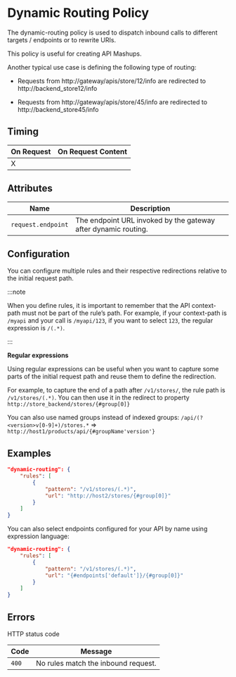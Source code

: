 # Dynamic Routing Policy

<head>
  <meta name="guidename" content="API Management"/>
  <meta name="context" content="GUID-0155a7d5-fc4e-4a90-9a72-895f77700a7f"/>
</head>

The dynamic-routing policy is used to dispatch inbound calls to different targets / endpoints or to rewrite URIs.

This policy is useful for creating API Mashups.

Another typical use case is defining the following type of routing:

- Requests from http://gateway/apis/store/12/info are redirected to http://backend_store12/info

- Requests from http://gateway/apis/store/45/info are redirected to http://backend_store45/info

## Timing
| On Request | On Request Content |
|---|---|
| X  |   |


## Attributes

| Name | Description |
|---|---|
| `request.endpoint` | The endpoint URL invoked by the gateway after dynamic routing.  |

## Configuration

You can configure multiple rules and their respective redirections relative to the initial request path.

  :::note

  When you define rules, it is important to remember that the API context-path must not be part of the rule’s path. For example, if your context-path is `/myapi` and your call is `/myapi/123`, if you want to select `123`, the regular expression is `/(.*)`.

  :::

**Regular expressions**

Using regular expressions can be useful when you want to capture some parts of the initial request path and reuse them to define the redirection.

For example, to capture the end of a path after `/v1/stores/`, the rule path is `/v1/stores/(.*)`. You can then use it in the redirect to property `http://store_backend/stores/{#group[0]}`

You can also use named groups instead of indexed groups: `/api/(?<version>v[0-9]+)/stores.*` ⇒ `http://host1/products/api/{#groupName'version'}`

## Examples

``` json
"dynamic-routing": {
    "rules": [
        {
            "pattern": "/v1/stores/(.*)",
            "url": "http://host2/stores/{#group[0]}"
        }
    ]
}
```

You can also select endpoints configured for your API by name using expression language:

``` json
"dynamic-routing": {
    "rules": [
        {
            "pattern": "/v1/stores/(.*)",
            "url": "{#endpoints['default']}/{#group[0]}"
        }
    ]
}
```

## Errors

HTTP status code

| Code | Message|
|---|---|
| `400`|No rules match the inbound request. |


